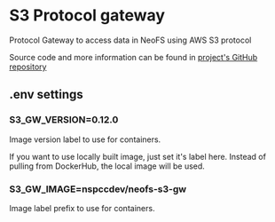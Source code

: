# S3 Protocol gateway

Protocol Gateway to access data in NeoFS using AWS S3 protocol

Source code and more information can be found in [project's GitHub repository](https://github.com/nspcc-dev/neofs-s3-gw)

## .env settings

### S3_GW_VERSION=0.12.0

Image version label to use for containers.

If you want to use locally built image, just set it's label here. Instead of
pulling from DockerHub, the local image will be used.

### S3_GW_IMAGE=nspccdev/neofs-s3-gw

Image label prefix to use for containers.
